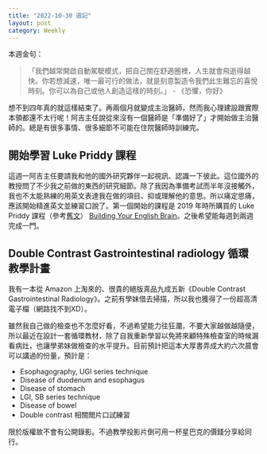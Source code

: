 ```yaml
---
title: "2022-10-30 週記"
layout: post
category: Weekly
---
```


本週金句：

> 「我們越常開啟自動駕駛模式，把自己關在舒適圈裡，人生就會飛逝得越快。你若想減速，唯一最可行的做法，就是刻意製造令我們此生難忘的喜悅時刻。你可以為自己或他人創造這樣的時刻。」 - 《恐懼，你好》

想不到四年真的就這樣結束了。再兩個月就變成主治醫師，然而我心理建設跟實際本領都還不太行呢！阿吉主任說從來沒有一個醫師是「準備好了」才開始做主治醫師的。總是有很多事情、很多細節不可能在住院醫師時訓練完。

## 開始學習 Luke Priddy 課程

這週一阿吉主任要請我和他的國外研究夥伴一起視訊、認識一下彼此。這位國外的教授問了不少我之前做的東西的研究細節。除了我因為準備考試而半年沒接觸外，我也不太能熟練的用英文表達我在做的項目、抑或理解他的意思。所以痛定思痛，應該開始精進英文並練習口說了。第一個開始的課程是 2019 年時所購買的 Luke Priddy 課程（參考[舊文](https://yfwu.dev/ideas/2019/11/25/udemy-english.html)） [Building Your English Brain](https://www.udemy.com/course/building-your-english-brain/)。之後希望能每週到兩週完成一門。

## Double Contrast Gastrointestinal radiology 循環教學計畫

我有一本從 Amazon 上淘來的、很貴的絕版真品九成五新《Double Contrast Gastrointestinal Radiology》。之前有學妹借去掃描，所以我也獲得了一份超高清電子檔（網路找不到XD）。

雖然我自己做的檢查也不怎麼好看，不過希望能力往狂瀾，不要大家越做越隨便，所以最近在設計一套循環教材，除了自我重新學習以免將來顧特殊檢查室的時候漏看病灶，也讓學弟妹做檢查的水平提升。目前預計把這本大厚書弄成大約六次晨會可以講過的份量，預計是：

- Esophagography, UGI series technique
- Disease of duodenum and esophagus
- Disease of stomach
- LGI, SB series technique
- Disease of bowel
- Double contrast 相關閲片口試練習

限於版權故不會有公開錄影。不過教學投影片倒可用一杯星巴克的價錢分享給同行。